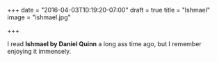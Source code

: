 +++
date = "2016-04-03T10:19:20-07:00"
draft = true
title = "Ishmael"
image = "ishmael.jpg"

+++

I read **Ishmael by Daniel Quinn** a long ass time ago, but I remember enjoying it immensely.

